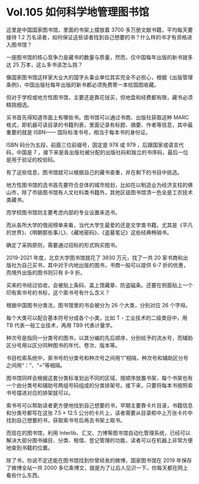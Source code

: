 # Vol.105 如何科学地管理图书馆

这里是中国国家图书馆，里面的书架上摆放着 3700 多万册文献书籍，平均每天要接待 1.2 万名读者，如何保证这些读者找到自己想要的书？什么样的书才有资格进入图书馆？

一座图书馆的核心竞争力是藏书的数量与质量，然而，仅中国每年出版的新书就多达 25 万本，这么多书该怎么挑？

像国家图书馆这样家大业大的国字头事业单位其实完全不必担心，根据《出版管理条例》，中国出版社每年出版的新书都必须免费寄一本给国图收藏。

但对于学校或地方性图书馆，主要还是靠花钱买，但地盘和经费都有限，藏书必须精挑细选。

买书首先得知道市面上有哪些书。图书馆可以通过书商、出版社获取这种 MARC 格式，即机器可读目录的书籍列表，里面记录有标题、摘要、作者等信息，其中最重要的就是 ISBN—— 国际标准书号，相当于每本书的身份证。

ISBN 码分为五段，前面三位前缀号，固定是 978 或 979 ，后跟国家或语言代码，中国是 7 ，接下来是各出版社被分配的出版社码和独立的书序码，最后一位是用于验证的校验码。

有了这些信息，图书馆就可以根据自己的藏书查重，并在剩下的书目中挑选。

地方性图书馆的选书首先要符合总体的城市规划，比如在以制造业为经济支柱的佛山市，除了市级图书馆有人文社科类书籍外，其他区级图书馆清一色全是工农技术类藏书。

而学校图书馆则主要考虑内部的专业设置来选书。

而从各所大学的借阅榜单来看，当代大学生最爱的还是文学类书籍，尤其是《平凡的世界》、《明朝那些事儿》、《藏地密码》、《盗墓笔记》这些经典畅销书。

确定了采购原则，需要通过招标的形式购买图书。

2019-2021 年度，北京大学图书馆就花了 3930 万元，找了一共 20 家书商和出版社为自己买书，其中对于内地出版的图书，书商一般可以提供 6-7 折的优惠，而境外出版的图书则只有 8-9 折。

买来的书经过验收，会被贴上条码、盖上馆藏章、防盗磁条。还要在侧面贴上一个印有索书号的书标，这个索书号有什么含义？

根据中国图书分类法，图书馆里的书会被分为 26 个大类，分别对应 26 个字母。

每个大类可以配合基本符号分成各个小类，比如 T - 工业技术的二级类目中，用 TB 代表一般工业技术，再用 TB9 代表计量学。

种次号是指同一分类号的图书，以其分编的先后顺序，分别给予的流水号，而辅助区分号用以区分同种图书的年代、卷次、版本等。

书目检索系统中，索书号的分类号和种次号之间用“/”相隔，种次号和辅助区分号之间用“：”、“=”等相隔。

图书馆同样会根据这套分类标准划出不同的区域，按顺序放置书架，每个书架也有一个由分类号和辅助号两组号码组成的分类排架号。接下来，只要将每本书按照索书号摆进对应的排架就可以。

索书号可以帮助读者更方便地找到自己想要的书，早期主要靠卡片目录，书籍信息和分类号都写在这张 7.5 × 12.5 公分的卡片上，读者需要从目录柜中上万张卡片中找到自己想要的书，获取索书号后再去书架上取书。

而现在的图书馆，利用 Interlib、汇文、力博等图书馆自动化管理系统，已经可以解决大部分图书编目、分类、租借、登记管理的功能，读者可以在机器上非常方便地查到书籍的位置。

除了书，你说不定还能在图书馆找到你曾经发的微博，国家图书馆在 2019 年保存了微博全站一共 2000 多亿条博文，就是为了让后人见识一下，你每天都在网上看些什么东西。
